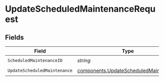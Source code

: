 # UpdateScheduledMaintenanceRequest


## Fields

| Field                                                                                          | Type                                                                                           | Required                                                                                       | Description                                                                                    |
| ---------------------------------------------------------------------------------------------- | ---------------------------------------------------------------------------------------------- | ---------------------------------------------------------------------------------------------- | ---------------------------------------------------------------------------------------------- |
| `ScheduledMaintenanceID`                                                                       | *string*                                                                                       | :heavy_check_mark:                                                                             | N/A                                                                                            |
| `UpdateScheduledMaintenance`                                                                   | [components.UpdateScheduledMaintenance](../../models/components/updatescheduledmaintenance.md) | :heavy_check_mark:                                                                             | N/A                                                                                            |